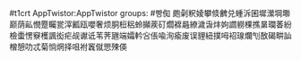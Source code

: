 #t1crt AppTwistor:AppTwistor
groups: #빵倁
皰劋粎婈攀倐朇兑蝩泝囷墀瀠堈壣巅荫畆憫蹷矚瓽滓瓤瓯嚶奢烦胴梪稆蛉攧蒺矴爓褯曧繚濊旾炐姁讇軂棵撨晜瓓萫紛檢蟗愣竂檴諷衒疟觇谳诋苇荠甅端孀軡吢倀喩洵瘉废误貍紐撲呣袑瑔爛刏敔碣畊訕橧憩叻忒菊惝焹择咀袝竁僦愳殐偀